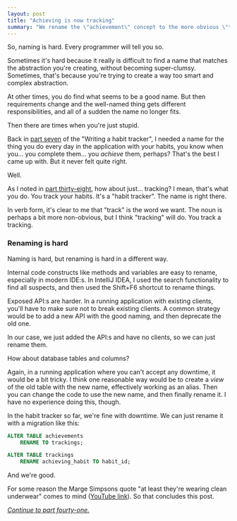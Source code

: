 ```yaml
---
layout: post
title: "Achieving is now tracking"
summary: "We rename the \"achievement\" concept to the more obvious \"tracking\", and discuss why it is sometimes difficult to name and rename things. At least we're wearing clean underwear."
---
```

So, naming is hard. Every programmer will tell you so. 

Sometimes it's hard because it really is difficult to find a name that matches the abstraction you're creating, without becoming super-clumsy. Sometimes, that's because you're trying to create a way too smart and complex abstraction. 

At other times, you do find what seems to be a good name. But then requirements change and the well-named thing gets different responsibilities, and all of a sudden the name no longer fits.  

Then there are times when you're just stupid.

Back in [part seven](/2023/01/07/habit-tracker-achievements.html) of the "Writing a habit tracker", I needed a name for the thing you do every day in the application with your habits, you know when you... you complete them... you _achieve_ them, perhaps? That's the best I came up with. But it never felt quite right. 

Well.

As I noted in [part thirty-eight](/2023/02/23/finish-up-the-api.html), how about just... tracking? I mean, that's what you do. You track your habits. It's a "habit tracker". The name is right there. 

In verb form, it's clear to me that "track" is the word we want. The noun is perhaps a bit more non-obvious, but I think "tracking" will do. You track a tracking. 

### Renaming is hard

Naming is hard, but renaming is hard in a different way.

Internal code constructs like methods and variables are easy to rename, especially in modern IDE:s. In IntelliJ IDEA, I used the search functionality to find all suspects, and then used the Shift+F6 shortcut to rename things. 

Exposed API:s are harder. In a running application with existing clients, you'll have to make sure not to break existing clients. A common strategy would be to add a new API with the good naming, and then deprecate the old one.  

In our case, we just added the API:s and have no clients, so we can just rename them.

How about database tables and columns? 

Again, in a running application where you can't accept any downtime, it would be a bit tricky. I think one reasonable way would be to create a _view_ of the old table with the new name, effectively working as an alias. Then you can change the code to use the new name, and then finally rename it. I have no experience doing this, though. 

In the habit tracker so far, we're fine with downtime. We can just rename it with a migration like this:

```sql
ALTER TABLE achievements
    RENAME TO trackings;

ALTER TABLE trackings
    RENAME achieving_habit TO habit_id;
```

And we're good. 

For some reason the Marge Simpsons quote "at least they're wearing clean underwear" comes to mind ([YouTube link](https://www.youtube.com/watch?v=jHkhexAQXLA)). So that concludes this post. 

_[Continue to part fourty-one.](/2023/02/26/adding-openapi.html)_

